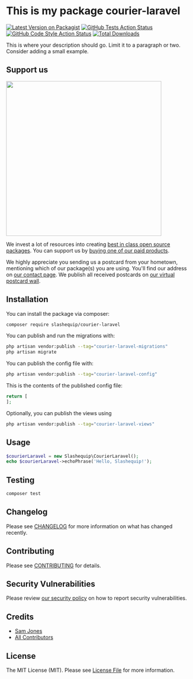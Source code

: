 # This is my package courier-laravel

[![Latest Version on Packagist](https://img.shields.io/packagist/v/slashequip/courier-laravel.svg?style=flat-square)](https://packagist.org/packages/slashequip/courier-laravel)
[![GitHub Tests Action Status](https://img.shields.io/github/workflow/status/slashequip/courier-laravel/run-tests?label=tests)](https://github.com/slashequip/courier-laravel/actions?query=workflow%3Arun-tests+branch%3Amain)
[![GitHub Code Style Action Status](https://img.shields.io/github/workflow/status/slashequip/courier-laravel/Check%20&%20fix%20styling?label=code%20style)](https://github.com/slashequip/courier-laravel/actions?query=workflow%3A"Check+%26+fix+styling"+branch%3Amain)
[![Total Downloads](https://img.shields.io/packagist/dt/slashequip/courier-laravel.svg?style=flat-square)](https://packagist.org/packages/slashequip/courier-laravel)

This is where your description should go. Limit it to a paragraph or two. Consider adding a small example.

## Support us

[<img src="https://github-ads.s3.eu-central-1.amazonaws.com/courier-laravel.jpg?t=1" width="419px" />](https://spatie.be/github-ad-click/courier-laravel)

We invest a lot of resources into creating [best in class open source packages](https://spatie.be/open-source). You can support us by [buying one of our paid products](https://spatie.be/open-source/support-us).

We highly appreciate you sending us a postcard from your hometown, mentioning which of our package(s) you are using. You'll find our address on [our contact page](https://spatie.be/about-us). We publish all received postcards on [our virtual postcard wall](https://spatie.be/open-source/postcards).

## Installation

You can install the package via composer:

```bash
composer require slashequip/courier-laravel
```

You can publish and run the migrations with:

```bash
php artisan vendor:publish --tag="courier-laravel-migrations"
php artisan migrate
```

You can publish the config file with:

```bash
php artisan vendor:publish --tag="courier-laravel-config"
```

This is the contents of the published config file:

```php
return [
];
```

Optionally, you can publish the views using

```bash
php artisan vendor:publish --tag="courier-laravel-views"
```

## Usage

```php
$courierLaravel = new Slashequip\CourierLaravel();
echo $courierLaravel->echoPhrase('Hello, Slashequip!');
```

## Testing

```bash
composer test
```

## Changelog

Please see [CHANGELOG](CHANGELOG.md) for more information on what has changed recently.

## Contributing

Please see [CONTRIBUTING](.github/CONTRIBUTING.md) for details.

## Security Vulnerabilities

Please review [our security policy](../../security/policy) on how to report security vulnerabilities.

## Credits

- [Sam Jones](https://github.com/slashequip)
- [All Contributors](../../contributors)

## License

The MIT License (MIT). Please see [License File](LICENSE.md) for more information.
